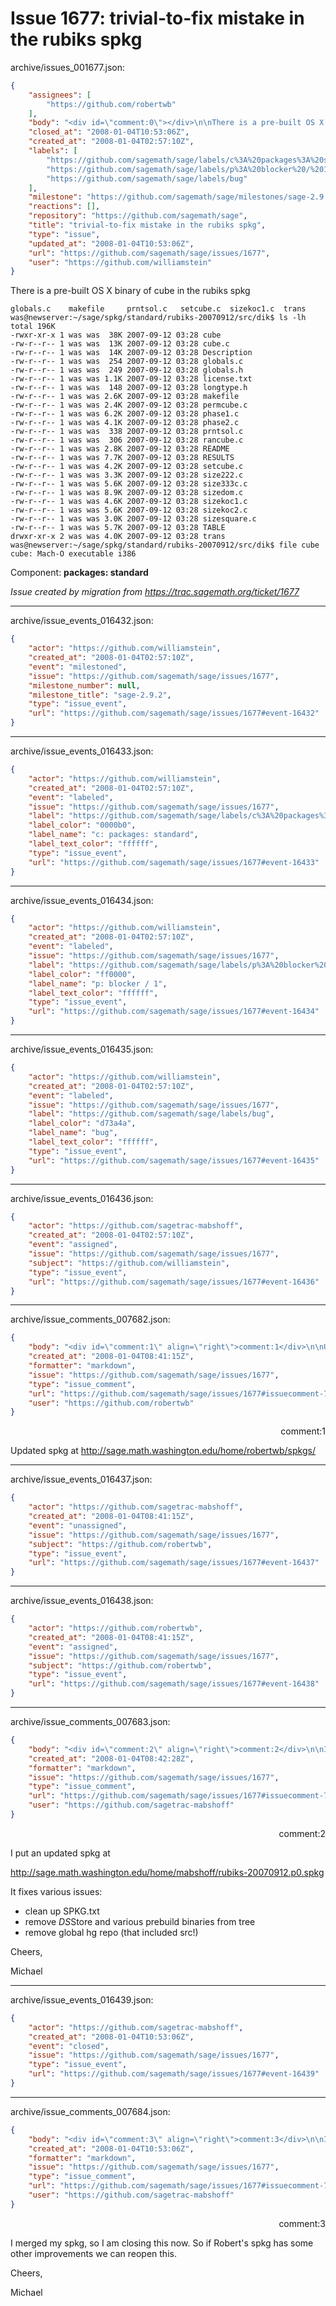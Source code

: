 # Issue 1677: trivial-to-fix mistake in the rubiks spkg

archive/issues_001677.json:
```json
{
    "assignees": [
        "https://github.com/robertwb"
    ],
    "body": "<div id=\"comment:0\"></div>\n\nThere is a pre-built OS X binary of cube in the rubiks spkg\n\n```\nglobals.c    makefile     prntsol.c   setcube.c  sizekoc1.c  trans\nwas@newserver:~/sage/spkg/standard/rubiks-20070912/src/dik$ ls -lh\ntotal 196K\n-rwxr-xr-x 1 was was  38K 2007-09-12 03:28 cube\n-rw-r--r-- 1 was was  13K 2007-09-12 03:28 cube.c\n-rw-r--r-- 1 was was  14K 2007-09-12 03:28 Description\n-rw-r--r-- 1 was was  254 2007-09-12 03:28 globals.c\n-rw-r--r-- 1 was was  249 2007-09-12 03:28 globals.h\n-rw-r--r-- 1 was was 1.1K 2007-09-12 03:28 license.txt\n-rw-r--r-- 1 was was  148 2007-09-12 03:28 longtype.h\n-rw-r--r-- 1 was was 2.6K 2007-09-12 03:28 makefile\n-rw-r--r-- 1 was was 2.4K 2007-09-12 03:28 permcube.c\n-rw-r--r-- 1 was was 6.2K 2007-09-12 03:28 phase1.c\n-rw-r--r-- 1 was was 4.1K 2007-09-12 03:28 phase2.c\n-rw-r--r-- 1 was was  338 2007-09-12 03:28 prntsol.c\n-rw-r--r-- 1 was was  306 2007-09-12 03:28 rancube.c\n-rw-r--r-- 1 was was 2.8K 2007-09-12 03:28 README\n-rw-r--r-- 1 was was 7.7K 2007-09-12 03:28 RESULTS\n-rw-r--r-- 1 was was 4.2K 2007-09-12 03:28 setcube.c\n-rw-r--r-- 1 was was 3.3K 2007-09-12 03:28 size222.c\n-rw-r--r-- 1 was was 5.6K 2007-09-12 03:28 size333c.c\n-rw-r--r-- 1 was was 8.9K 2007-09-12 03:28 sizedom.c\n-rw-r--r-- 1 was was 4.6K 2007-09-12 03:28 sizekoc1.c\n-rw-r--r-- 1 was was 5.6K 2007-09-12 03:28 sizekoc2.c\n-rw-r--r-- 1 was was 3.0K 2007-09-12 03:28 sizesquare.c\n-rw-r--r-- 1 was was 5.7K 2007-09-12 03:28 TABLE\ndrwxr-xr-x 2 was was 4.0K 2007-09-12 03:28 trans\nwas@newserver:~/sage/spkg/standard/rubiks-20070912/src/dik$ file cube\ncube: Mach-O executable i386\n```\n\nComponent: **packages: standard**\n\n_Issue created by migration from https://trac.sagemath.org/ticket/1677_\n\n",
    "closed_at": "2008-01-04T10:53:06Z",
    "created_at": "2008-01-04T02:57:10Z",
    "labels": [
        "https://github.com/sagemath/sage/labels/c%3A%20packages%3A%20standard",
        "https://github.com/sagemath/sage/labels/p%3A%20blocker%20/%201",
        "https://github.com/sagemath/sage/labels/bug"
    ],
    "milestone": "https://github.com/sagemath/sage/milestones/sage-2.9.2",
    "reactions": [],
    "repository": "https://github.com/sagemath/sage",
    "title": "trivial-to-fix mistake in the rubiks spkg",
    "type": "issue",
    "updated_at": "2008-01-04T10:53:06Z",
    "url": "https://github.com/sagemath/sage/issues/1677",
    "user": "https://github.com/williamstein"
}
```
<div id="comment:0"></div>

There is a pre-built OS X binary of cube in the rubiks spkg

```
globals.c    makefile     prntsol.c   setcube.c  sizekoc1.c  trans
was@newserver:~/sage/spkg/standard/rubiks-20070912/src/dik$ ls -lh
total 196K
-rwxr-xr-x 1 was was  38K 2007-09-12 03:28 cube
-rw-r--r-- 1 was was  13K 2007-09-12 03:28 cube.c
-rw-r--r-- 1 was was  14K 2007-09-12 03:28 Description
-rw-r--r-- 1 was was  254 2007-09-12 03:28 globals.c
-rw-r--r-- 1 was was  249 2007-09-12 03:28 globals.h
-rw-r--r-- 1 was was 1.1K 2007-09-12 03:28 license.txt
-rw-r--r-- 1 was was  148 2007-09-12 03:28 longtype.h
-rw-r--r-- 1 was was 2.6K 2007-09-12 03:28 makefile
-rw-r--r-- 1 was was 2.4K 2007-09-12 03:28 permcube.c
-rw-r--r-- 1 was was 6.2K 2007-09-12 03:28 phase1.c
-rw-r--r-- 1 was was 4.1K 2007-09-12 03:28 phase2.c
-rw-r--r-- 1 was was  338 2007-09-12 03:28 prntsol.c
-rw-r--r-- 1 was was  306 2007-09-12 03:28 rancube.c
-rw-r--r-- 1 was was 2.8K 2007-09-12 03:28 README
-rw-r--r-- 1 was was 7.7K 2007-09-12 03:28 RESULTS
-rw-r--r-- 1 was was 4.2K 2007-09-12 03:28 setcube.c
-rw-r--r-- 1 was was 3.3K 2007-09-12 03:28 size222.c
-rw-r--r-- 1 was was 5.6K 2007-09-12 03:28 size333c.c
-rw-r--r-- 1 was was 8.9K 2007-09-12 03:28 sizedom.c
-rw-r--r-- 1 was was 4.6K 2007-09-12 03:28 sizekoc1.c
-rw-r--r-- 1 was was 5.6K 2007-09-12 03:28 sizekoc2.c
-rw-r--r-- 1 was was 3.0K 2007-09-12 03:28 sizesquare.c
-rw-r--r-- 1 was was 5.7K 2007-09-12 03:28 TABLE
drwxr-xr-x 2 was was 4.0K 2007-09-12 03:28 trans
was@newserver:~/sage/spkg/standard/rubiks-20070912/src/dik$ file cube
cube: Mach-O executable i386
```

Component: **packages: standard**

_Issue created by migration from https://trac.sagemath.org/ticket/1677_





---

archive/issue_events_016432.json:
```json
{
    "actor": "https://github.com/williamstein",
    "created_at": "2008-01-04T02:57:10Z",
    "event": "milestoned",
    "issue": "https://github.com/sagemath/sage/issues/1677",
    "milestone_number": null,
    "milestone_title": "sage-2.9.2",
    "type": "issue_event",
    "url": "https://github.com/sagemath/sage/issues/1677#event-16432"
}
```



---

archive/issue_events_016433.json:
```json
{
    "actor": "https://github.com/williamstein",
    "created_at": "2008-01-04T02:57:10Z",
    "event": "labeled",
    "issue": "https://github.com/sagemath/sage/issues/1677",
    "label": "https://github.com/sagemath/sage/labels/c%3A%20packages%3A%20standard",
    "label_color": "0000b0",
    "label_name": "c: packages: standard",
    "label_text_color": "ffffff",
    "type": "issue_event",
    "url": "https://github.com/sagemath/sage/issues/1677#event-16433"
}
```



---

archive/issue_events_016434.json:
```json
{
    "actor": "https://github.com/williamstein",
    "created_at": "2008-01-04T02:57:10Z",
    "event": "labeled",
    "issue": "https://github.com/sagemath/sage/issues/1677",
    "label": "https://github.com/sagemath/sage/labels/p%3A%20blocker%20/%201",
    "label_color": "ff0000",
    "label_name": "p: blocker / 1",
    "label_text_color": "ffffff",
    "type": "issue_event",
    "url": "https://github.com/sagemath/sage/issues/1677#event-16434"
}
```



---

archive/issue_events_016435.json:
```json
{
    "actor": "https://github.com/williamstein",
    "created_at": "2008-01-04T02:57:10Z",
    "event": "labeled",
    "issue": "https://github.com/sagemath/sage/issues/1677",
    "label": "https://github.com/sagemath/sage/labels/bug",
    "label_color": "d73a4a",
    "label_name": "bug",
    "label_text_color": "ffffff",
    "type": "issue_event",
    "url": "https://github.com/sagemath/sage/issues/1677#event-16435"
}
```



---

archive/issue_events_016436.json:
```json
{
    "actor": "https://github.com/sagetrac-mabshoff",
    "created_at": "2008-01-04T02:57:10Z",
    "event": "assigned",
    "issue": "https://github.com/sagemath/sage/issues/1677",
    "subject": "https://github.com/williamstein",
    "type": "issue_event",
    "url": "https://github.com/sagemath/sage/issues/1677#event-16436"
}
```



---

archive/issue_comments_007682.json:
```json
{
    "body": "<div id=\"comment:1\" align=\"right\">comment:1</div>\n\nUpdated spkg at http://sage.math.washington.edu/home/robertwb/spkgs/",
    "created_at": "2008-01-04T08:41:15Z",
    "formatter": "markdown",
    "issue": "https://github.com/sagemath/sage/issues/1677",
    "type": "issue_comment",
    "url": "https://github.com/sagemath/sage/issues/1677#issuecomment-7682",
    "user": "https://github.com/robertwb"
}
```

<div id="comment:1" align="right">comment:1</div>

Updated spkg at http://sage.math.washington.edu/home/robertwb/spkgs/



---

archive/issue_events_016437.json:
```json
{
    "actor": "https://github.com/sagetrac-mabshoff",
    "created_at": "2008-01-04T08:41:15Z",
    "event": "unassigned",
    "issue": "https://github.com/sagemath/sage/issues/1677",
    "subject": "https://github.com/robertwb",
    "type": "issue_event",
    "url": "https://github.com/sagemath/sage/issues/1677#event-16437"
}
```



---

archive/issue_events_016438.json:
```json
{
    "actor": "https://github.com/robertwb",
    "created_at": "2008-01-04T08:41:15Z",
    "event": "assigned",
    "issue": "https://github.com/sagemath/sage/issues/1677",
    "subject": "https://github.com/robertwb",
    "type": "issue_event",
    "url": "https://github.com/sagemath/sage/issues/1677#event-16438"
}
```



---

archive/issue_comments_007683.json:
```json
{
    "body": "<div id=\"comment:2\" align=\"right\">comment:2</div>\n\nI put an updated spkg at \n\n http://sage.math.washington.edu/home/mabshoff/rubiks-20070912.p0.spkg\n\nIt fixes various issues:\n\n* clean up SPKG.txt\n* remove *DS*Store and various prebuild binaries from tree\n* remove global hg repo (that included src!)\n\nCheers,\n\nMichael",
    "created_at": "2008-01-04T08:42:28Z",
    "formatter": "markdown",
    "issue": "https://github.com/sagemath/sage/issues/1677",
    "type": "issue_comment",
    "url": "https://github.com/sagemath/sage/issues/1677#issuecomment-7683",
    "user": "https://github.com/sagetrac-mabshoff"
}
```

<div id="comment:2" align="right">comment:2</div>

I put an updated spkg at 

 http://sage.math.washington.edu/home/mabshoff/rubiks-20070912.p0.spkg

It fixes various issues:

* clean up SPKG.txt
* remove *DS*Store and various prebuild binaries from tree
* remove global hg repo (that included src!)

Cheers,

Michael



---

archive/issue_events_016439.json:
```json
{
    "actor": "https://github.com/sagetrac-mabshoff",
    "created_at": "2008-01-04T10:53:06Z",
    "event": "closed",
    "issue": "https://github.com/sagemath/sage/issues/1677",
    "type": "issue_event",
    "url": "https://github.com/sagemath/sage/issues/1677#event-16439"
}
```



---

archive/issue_comments_007684.json:
```json
{
    "body": "<div id=\"comment:3\" align=\"right\">comment:3</div>\n\nI merged my spkg, so I am closing this now. So if Robert's spkg has some other improvements we can reopen this.\n\nCheers,\n\nMichael",
    "created_at": "2008-01-04T10:53:06Z",
    "formatter": "markdown",
    "issue": "https://github.com/sagemath/sage/issues/1677",
    "type": "issue_comment",
    "url": "https://github.com/sagemath/sage/issues/1677#issuecomment-7684",
    "user": "https://github.com/sagetrac-mabshoff"
}
```

<div id="comment:3" align="right">comment:3</div>

I merged my spkg, so I am closing this now. So if Robert's spkg has some other improvements we can reopen this.

Cheers,

Michael
